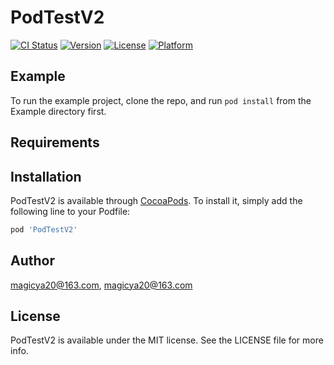 # PodTestV2

[![CI Status](https://img.shields.io/travis/magicya20@163.com/PodTestV2.svg?style=flat)](https://travis-ci.org/magicya20@163.com/PodTestV2)
[![Version](https://img.shields.io/cocoapods/v/PodTestV2.svg?style=flat)](https://cocoapods.org/pods/PodTestV2)
[![License](https://img.shields.io/cocoapods/l/PodTestV2.svg?style=flat)](https://cocoapods.org/pods/PodTestV2)
[![Platform](https://img.shields.io/cocoapods/p/PodTestV2.svg?style=flat)](https://cocoapods.org/pods/PodTestV2)

## Example

To run the example project, clone the repo, and run `pod install` from the Example directory first.

## Requirements

## Installation

PodTestV2 is available through [CocoaPods](https://cocoapods.org). To install
it, simply add the following line to your Podfile:

```ruby
pod 'PodTestV2'
```

## Author

magicya20@163.com, magicya20@163.com

## License

PodTestV2 is available under the MIT license. See the LICENSE file for more info.
